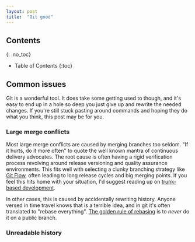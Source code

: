 ```yaml
---
layout: post
title:  "Git good"
---
```


## Contents
{: .no_toc}

* Table of Contents
{:toc}

## Common issues

Git is a wonderful tool. It does take some getting used to though, and it's easy to end up in a hole so deep you just give up and rewrite the needed changes. If you're still stuck pasting around commands and hoping they do what you think, this post may be for you.

### Large merge conflicts

Most large merge conflicts are caused by merging branches too seldom. "If it hurts, do it more often" to quote the well known mantra of continuous delivery advocates. The root cause is often having a rigid verification process revolving around release versioning and quality assurance environments. This fits well with selecting a clunky branching strategy like [Git Flow](https://www.atlassian.com/git/tutorials/comparing-workflows/gitflow-workflow), often leading to long release cycles and big merging points. If you feel this hits home with your situation, I'd suggest reading up on [trunk-based development](). 

In other cases, this is caused by accidentally rewriting history. Anyone versed in time travel knows that is a terrible idea, and in git it's often translated to "rebase everything". [The golden rule of rebasing](https://www.atlassian.com/git/tutorials/merging-vs-rebasing#the-golden-rule-of-rebasing) is to _never_ do it on a public branch.

### Unreadable history
